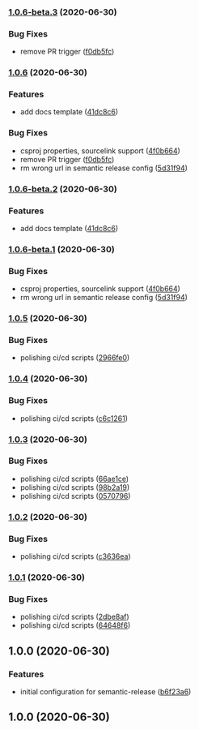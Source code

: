 


### [1.0.6-beta.3](https://github.com/tochka-public/Tochka.JsonRpc/compare/v1.0.6-beta.2...v1.0.6-beta.3) (2020-06-30)


### Bug Fixes

* remove PR trigger ([f0db5fc](https://github.com/tochka-public/Tochka.JsonRpc/commit/f0db5fcacf1c4f7fd8b7ecfcbb06cfe7f8de5f73))


### [1.0.6](https://github.com/tochka-public/Tochka.JsonRpc/compare/v1.0.5...v1.0.6) (2020-06-30)


### Features

* add docs template ([41dc8c6](https://github.com/tochka-public/Tochka.JsonRpc/commit/41dc8c67a2d8235305c62fea654f98989bbb6d4a))


### Bug Fixes

* csproj properties, sourcelink support ([4f0b664](https://github.com/tochka-public/Tochka.JsonRpc/commit/4f0b664b6beaa6acc537389bd84fa6752e9aeb83))
* remove PR trigger ([f0db5fc](https://github.com/tochka-public/Tochka.JsonRpc/commit/f0db5fcacf1c4f7fd8b7ecfcbb06cfe7f8de5f73))
* rm wrong url in semantic release config ([5d31f94](https://github.com/tochka-public/Tochka.JsonRpc/commit/5d31f94929f181b9fbdea7d46e8db4c69e74aaf4))

### [1.0.6-beta.2](https://github.com/tochka-public/Tochka.JsonRpc/compare/v1.0.6-beta.1...v1.0.6-beta.2) (2020-06-30)


### Features

* add docs template ([41dc8c6](https://github.com/tochka-public/Tochka.JsonRpc/commit/41dc8c67a2d8235305c62fea654f98989bbb6d4a))

### [1.0.6-beta.1](https://github.com/tochka-public/Tochka.JsonRpc/compare/v1.0.5...v1.0.6-beta.1) (2020-06-30)


### Bug Fixes

* csproj properties, sourcelink support ([4f0b664](https://github.com/tochka-public/Tochka.JsonRpc/commit/4f0b664b6beaa6acc537389bd84fa6752e9aeb83))
* rm wrong url in semantic release config ([5d31f94](https://github.com/tochka-public/Tochka.JsonRpc/commit/5d31f94929f181b9fbdea7d46e8db4c69e74aaf4))

### [1.0.5](https://gitlab.tochka-tech.com/tochka-public/Tochka.JsonRpc/compare/v1.0.4...v1.0.5) (2020-06-30)


### Bug Fixes

* polishing ci/cd scripts ([2966fe0](https://gitlab.tochka-tech.com/tochka-public/Tochka.JsonRpc/commit/2966fe0a623cc5c6dde1d7b221e14e3427e2133d))

### [1.0.4](https://gitlab.tochka-tech.com/tochka-public/Tochka.JsonRpc/compare/v1.0.3...v1.0.4) (2020-06-30)


### Bug Fixes

* polishing ci/cd scripts ([c6c1261](https://gitlab.tochka-tech.com/tochka-public/Tochka.JsonRpc/commit/c6c1261da4844c5f583edecee466cad0a878ac58))

### [1.0.3](https://gitlab.tochka-tech.com/tochka-public/Tochka.JsonRpc/compare/v1.0.2...v1.0.3) (2020-06-30)


### Bug Fixes

* polishing ci/cd scripts ([66ae1ce](https://gitlab.tochka-tech.com/tochka-public/Tochka.JsonRpc/commit/66ae1ce7cb927a23db2f67dd7344f515aa26f631))
* polishing ci/cd scripts ([98b2a19](https://gitlab.tochka-tech.com/tochka-public/Tochka.JsonRpc/commit/98b2a19071d75df2e300b6af9d3d1384651d46c1))
* polishing ci/cd scripts ([0570796](https://gitlab.tochka-tech.com/tochka-public/Tochka.JsonRpc/commit/057079632da505396421ccdbf447c3246671fa1f))

### [1.0.2](https://gitlab.tochka-tech.com/tochka-public/Tochka.JsonRpc/compare/v1.0.1...v1.0.2) (2020-06-30)


### Bug Fixes

* polishing ci/cd scripts ([c3636ea](https://gitlab.tochka-tech.com/tochka-public/Tochka.JsonRpc/commit/c3636ea57e4ffa6cbc0611a762ff11b4d6579733))

### [1.0.1](https://gitlab.tochka-tech.com/tochka-public/Tochka.JsonRpc/compare/v1.0.0...v1.0.1) (2020-06-30)


### Bug Fixes

* polishing ci/cd scripts ([2dbe8af](https://gitlab.tochka-tech.com/tochka-public/Tochka.JsonRpc/commit/2dbe8af39b8ca9e8649b8df4153dafbd4a9fec81))
* polishing ci/cd scripts ([64648f6](https://gitlab.tochka-tech.com/tochka-public/Tochka.JsonRpc/commit/64648f6a8a594ecdcabc9478bbf9cbd9fc3d998d))

## 1.0.0 (2020-06-30)


### Features

* initial configuration for semantic-release ([b6f23a6](https://gitlab.tochka-tech.com/tochka-public/Tochka.JsonRpc/commit/b6f23a6c4e8c7c1a2a1286812a55b2fa81b08e1a))

## 1.0.0 (2020-06-30)
